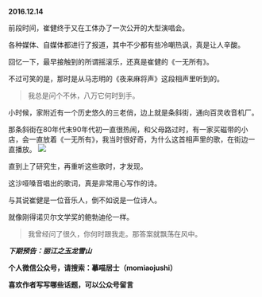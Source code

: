 
**2016.12.14**

前段时间，崔健终于又在工体办了一次公开的大型演唱会。

各种媒体、自媒体都进行了报道，其中不少都有些冷嘲热讽，真是让人辛酸。

回忆一下，最早接触到的所谓摇滚乐，还真是崔健的《一无所有》。

不过可笑的是，那时是从马志明的《夜来麻将声》这段相声里听到的。
>我总是问个不休，八万它何时到手。


小时候，家附近有一个历史悠久的三老俏，边上就是条斜街，通向百灵收音机厂。

那条斜街在80年代末90年代初一直很热闹，和父母路过时，有一家买磁带的小店，会一直放着《一无所有》，我当时很好奇，为什么这首相声里的歌，在街边一直播放。
![](http://upload-images.jianshu.io/upload_images/51001-063519b2b635a0d7.jpeg)


直到上了研究生，再重听这些歌时，才发现。

这沙哑嗓音唱出的歌词，真是非常用心写作的诗。

与其说崔健是一位音乐人，倒不如说是一位诗人。

就像刚得诺贝尔文学奖的鲍勃迪伦一样。
>我曾经问了很久，你何时跟我走。那答案就飘荡在风中。



***下期预告：丽江之玉龙雪山***


**个人微信公众号，请搜索：摹喵居士（momiaojushi）**

**喜欢作者写写哪些话题，可以公众号留言**
